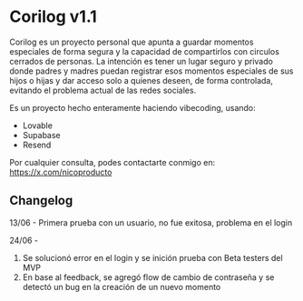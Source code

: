 # Corilog v1.1

Corilog es un proyecto personal que apunta a guardar momentos especiales de forma segura y la capacidad de compartirlos con circulos cerrados de personas. La intención es tener un lugar seguro y privado donde padres y madres puedan registrar esos momentos especiales de sus hijos o hijas y dar acceso solo a quienes deseen, de forma controlada, evitando el problema actual de las redes sociales.

Es un proyecto hecho enteramente haciendo vibecoding, usando:
- Lovable
- Supabase
- Resend

Por cualquier consulta, podes contactarte conmigo en: https://x.com/nicoproducto


## Changelog

13/06 - Primera prueba con un usuario, no fue exitosa, problema en el login

24/06 - 
1. Se solucionó error en el login y se inición prueba con Beta testers del MVP
2. En base al feedback, se agregó flow de cambio de contraseña y se detectó un bug en la creación de un nuevo momento

